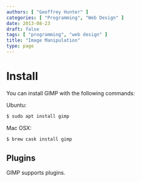 ```yaml
---
authors: [ "Geoffrey Hunter" ]
categories: [ "Programming", "Web Design" ]
date: 2013-08-23
draft: false
tags: [ "programming", "web design" ]
title: "Image Manipulation"
type: page
---
```


# Install

You can install GIMP with the following commands:

Ubuntu:

```sh    
$ sudo apt install gimp
```

Mac OSX:

```sh
$ brew cask install gimp
```

## Plugins

GIMP supports plugins.
